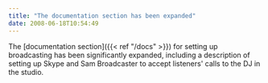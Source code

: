 ```yaml
---
title: "The documentation section has been expanded"
date: 2008-06-18T10:54:49
---
```


The [documentation section]({{< ref "/docs" >}}) for setting up broadcasting has been significantly expanded, including a description of setting up Skype and Sam Broadcaster to accept listeners' calls to the DJ in the studio.

